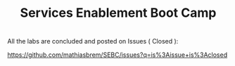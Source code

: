 # <center>Services Enablement Boot Camp 
# <center> 

All the labs are concluded and posted on Issues ( Closed ):

https://github.com/mathiasbrem/SEBC/issues?q=is%3Aissue+is%3Aclosed

